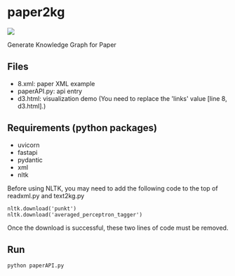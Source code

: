 # paper2kg

![](https://img.shields.io/badge/Status-Developing-brightgreen.svg)

Generate Knowledge Graph for Paper

## Files

- 8.xml: paper XML example
- paperAPI.py: api entry
- d3.html: visualization demo (You need to replace the 'links' value [line 8, d3.html].)
 
## Requirements (python packages)

- uvicorn
- fastapi
- pydantic
- xml
- nltk

Before using NLTK, you may need to add the following code to the top of readxml.py and text2kg.py

```
nltk.download('punkt')
nltk.download('averaged_perceptron_tagger')
```

Once the download is successful, these two lines of code must be removed.

## Run

```bash
python paperAPI.py
```

